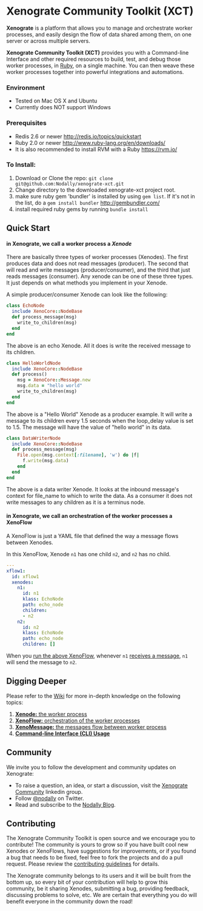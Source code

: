 Xenograte Community Toolkit (XCT)
===

**Xenograte** is a platform that allows you to manage and orchestrate worker processes, and easily design the 
flow of data shared among them, on one server or across multiple servers.

**Xenograte Community Toolkit (XCT)** provides you with a Command-line Interface and other required 
resources to build, test, and debug those worker processes, in [Ruby](http://www.ruby-lang.org/en/), on a 
single machine. You can then weave these worker processes together into powerful integrations and automations.

### Environment
* Tested on Mac OS X and Ubuntu
* Currently does NOT support Windows

### Prerequisites

* Redis 2.6 or newer http://redis.io/topics/quickstart
* Ruby 2.0 or newer http://www.ruby-lang.org/en/downloads/
* It is also recommended to install RVM with a Ruby https://rvm.io/

### To Install:

1. Download or Clone the repo: `git clone git@github.com:Nodally/xenograte-xct.git`
2. Change directory to the downloaded xenograte-xct project root.
3. make sure ruby gem 'bundler' is installed by using `gem list`. If it's not in the list, do a `gem install bundler` http://gembundler.com/
4. install required ruby gems by running `bundle install`

## Quick Start

#### in Xenograte, we call a worker process a *Xenode*
There are basically three types of worker processes (Xenodes). The first produces data and does not read messages (producer). The second that will read and write messages (producer/consumer), and the third that just reads messages (consumer).
Any xenode can be one of these three types. It just depends on what methods you implement in your Xenode.

A simple producer/consumer Xenode can look like the following:
```ruby
class EchoNode
  include XenoCore::NodeBase
  def process_message(msg)
    write_to_children(msg)
  end
end
```
The above is an echo Xenode. All it does is write the received message to its children.

```ruby
class HelloWorldNode
  include XenoCore::NodeBase
  def process()
    msg = XenoCore::Message.new
    msg.data = "hello world"
    write_to_children(msg)
  end
end
```
The above is a "Hello World" Xenode as a producer example. It will write a message to its children every 1.5 seconds when the loop_delay value is set to 1.5. The message will have the value of "hello world" in its data.

```ruby
class DataWriterNode
  include XenoCore::NodeBase
  def process_message(msg)
    File.open(msg.context[:filename], 'w') do |f|
      f.write(msg.data)
    end
  end
end
```
The above is a data writer Xenode. It looks at the inbound message's context for file_name to which to write the data. As a consumer it does not write messages to any children as it is a terminus node.

#### in Xenograte, we call an orchestration of the worker processes a XenoFlow

A XenoFlow is just a YAML file that defined the way a message flows between Xenodes.

In this XenoFlow, Xenode `n1` has one child `n2`, and `n2` has no child. 

```yaml
---
xflow1:
  id: xflow1
  xenodes:
    n1:
      id: n1
      klass: EchoNode
      path: echo_node
      children:
      - n2
    n2:
      id: n2
      klass: EchoNode
      path: echo_node
      children: []
```
When you [run the above XenoFlow](../../wiki/Command-Line-Interface-Usage#binxeno-run-xenoflow-run-a-xenoflow), whenever `n1` [receives a message](../../wiki/Command-Line-Interface-Usage#binxeno-write-message-write-a-message-to-a-xenode), `n1` will send the message to `n2`. 

## Digging Deeper

Please refer to the [Wiki](../../wiki) for more in-depth knowledge on the following topics:

1. [**Xenode:** the worker process](../../wiki/Xenode)
2. [**XenoFlow:** orchestration of the worker processes](../../wiki/Xenoflow)
3. [**XenoMessage:** the messages flow between worker process](../../wiki/XenoMessage)
4. [**Command-line Interface (CLI) Usage**](../../wiki/Command-Line-Interface-Usage)


## Community

We invite you to follow the development and community updates on Xenograte:

- To raise a question, an idea, or start a discussion, visit the [Xenograte Community][23] linkedin group.
- Follow [@nodally][21] on Twitter.
- Read and subscribe to the [Nodally Blog][22].

[21]: http://twitter.com/nodally
[22]: http://blog.nodally.com
[23]: http://www.linkedin.com/groups/Xenograte-Community-5068501

## Contributing

The Xenograte Community Toolkit is open source and we encourage you to contribute! The community is yours 
to grow so if you have built cool new Xenodes or XenoFlows, have suggestions for improvements, or if you 
found a bug that needs to be fixed, feel free to fork the projects and do a pull request. Please review the 
[contributing guidelines](CONTRIBUTING.md) for details.

The Xenograte community belongs to its users and it will be built from the bottom up, so every bit of your 
contribution will help to grow this community, be it sharing Xenodes, submitting a bug, providing feedback, 
discussing problems to solve, etc. We are certain that everything you do will benefit everyone in the 
community down the road!
